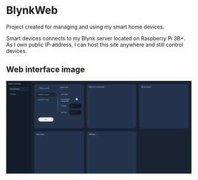 # BlynkWeb

Project created for managing and using my smart home devices. 

Smart devices connects to my Blynk server located on Raspberry Pi 3B+. As I own public IP-address, I can host this site anywhere and still control devices.

## Web interface image
<img src="/gitSrc/Dashboard_img.png" width="500px">

